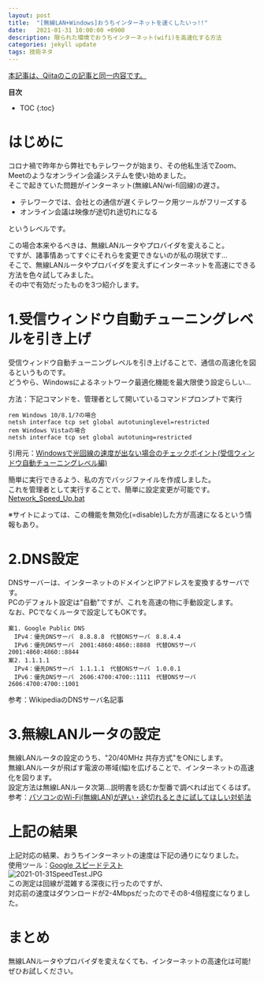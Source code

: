 ```yaml
---
layout: post
title:  "[無線LAN+Windows]おうちインターネットを速くしたいっ!!"
date:   2021-01-31 10:00:00 +0900
description: 限られた環境でおうちインターネット(wifi)を高速化する方法
categories: jekyll update
tags: 技術ネタ
---
```


[本記事は、Qiitaのこの記事と同一内容です。](https://qiita.com/hagii-x/items/6e1ffa16103f788ebb72)

**目次**
- TOC
{:toc}

# はじめに
コロナ禍で昨年から弊社でもテレワークが始まり、その他私生活でZoom、Meetのようなオンライン会議システムを使い始めました。  
そこで起きていた問題がインターネット(無線LAN/wi-fi回線)の遅さ。  

 - テレワークでは、会社との通信が遅くテレワーク用ツールがフリーズする
 - オンライン会議は映像が途切れ途切れになる

というレベルです。  

この場合本来やるべきは、無線LANルータやプロバイダを変えること。  
ですが、諸事情あってすぐにそれらを変更できないのが私の現状です…  
そこで、無線LANルータやプロバイダを変えずにインターネットを高速にできる方法を色々試してみました。  
その中で有効だったものを3つ紹介します。  

# 1.受信ウィンドウ自動チューニングレベルを引き上げ  
受信ウィンドウ自動チューニングレベルを引き上げることで、通信の高速化を図るというものです。  
どうやら、Windowsによるネットワーク最適化機能を最大限使う設定らしい…  

方法：下記コマンドを、管理者として開いているコマンドプロンプトで実行  

```batch
rem Windows 10/8.1/7の場合
netsh interface tcp set global autotuninglevel=restricted
rem Windows Vistaの場合
netsh interface tcp set global autotuning=restricted
```

引用元：[Windowsで光回線の速度が出ない場合のチェックポイント(受信ウィンドウ自動チューニングレベル編)](https://freesoft.tvbok.com/web/network/autotuninglevel.html)  

簡単に実行できるよう、私の方でバッジファイルを作成しました。  
これを管理者として実行することで、簡単に設定変更が可能です。  
[Network_Speed_Up.bat](https://github.com/HagiAyato/MyWindowsBat-and-Reg/blob/main/Network_Speed_Up.bat)  

※サイトによっては、この機能を無効化(=disable)した方が高速になるという情報もあり。  

# 2.DNS設定
DNSサーバーは、インターネットのドメインとIPアドレスを変換するサーバです。  
PCのデフォルト設定は"自動"ですが、これを高速の物に手動設定します。  
なお、PCでなくルータで設定してもOKです。  

```
案1. Google Public DNS
　IPv4：優先DNSサーバ　8.8.8.8　代替DNSサーバ　8.8.4.4
　IPv6：優先DNSサーバ　2001:4860:4860::8888　代替DNSサーバ　2001:4860:4860::8844
案2. 1.1.1.1
　IPv4：優先DNSサーバ　1.1.1.1　代替DNSサーバ　1.0.0.1
　IPv6：優先DNSサーバ　2606:4700:4700::1111　代替DNSサーバ　2606:4700:4700::1001
```
参考：WikipediaのDNSサーバ名記事  
# 3.無線LANルータの設定
無線LANルータの設定のうち、"20/40MHz 共存方式"をONにします。  
無線LANルータが飛ばす電波の帯域(幅)を広げることで、インターネットの高速化を図ります。  
設定方法は無線LANルータ次第…説明書を読むか型番で調べれば出てくるはず。  
参考：[パソコンのWi-Fi(無線LAN)が遅い・途切れるときに試してほしい対処法  
](https://sittoku.net/slow-wifi-approach.html#2040MHz)  

# 上記の結果
上記対応の結果、おうちインターネットの速度は下記の通りになりました。  
使用ツール：[Google スピードテスト](https://www.google.com/search?q=%E3%82%B9%E3%83%94%E3%83%BC%E3%83%89%E3%83%86%E3%82%B9%E3%83%88)  
![2021-01-31SpeedTest.JPG]({{site.baseurl}}/media/2021-01-31SpeedTest.JPG)  
この測定は回線が混雑する深夜に行ったのですが、  
対応前の速度はダウンロードが2-4Mbpsだったのでその8-4倍程度になりました。  

# まとめ
無線LANルータやプロバイダを変えなくても、インターネットの高速化は可能!  
ぜひお試しください。  
